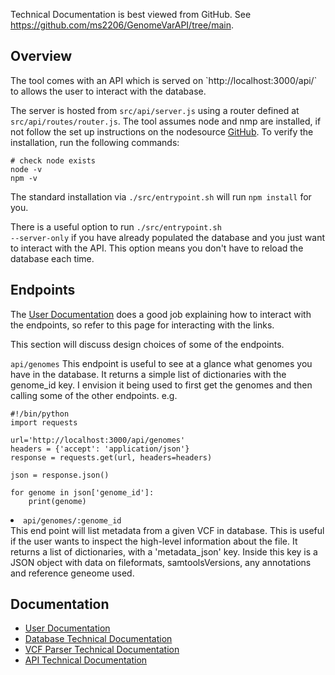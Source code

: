 Technical Documentation is best viewed from GitHub. See <a hfre='https://github.com/ms2206/GenomeVarAPI/tree/main'>https://github.com/ms2206/GenomeVarAPI/tree/main</a>.

<h2>Overview</h2>
The tool comes with an API which is served on `http://localhost:3000/api/` to allows the user to interact with the database.

The server is hosted from `src/api/server.js` using a router defined at `src/api/routes/router.js`. The tool assumes node and nmp are installed, if not follow the set up instructions on the nodesource <a href='https://github.com/nodesource/distributions'>GitHub</a>. To verify the installation, run the following commands:

```
# check node exists
node -v
npm -v
```

The standard installation via <code>./src/entrypoint.sh</code> will run `npm install` for you.

There is a useful option to run <code>./src/entrypoint.sh --server-only</code> if you have already populated the database and you just want to interact with the API. This option means you don't have to reload the database each time. 


<h2>Endpoints</h2>
The <a href='./user_guide.md'>User Documentation</a> does a good job explaining how to interact with the endpoints, so refer to this page for interacting with the links.

This section will discuss design choices of some of the endpoints.

<code>api/genomes</code>
This endpoint is useful to see at a glance what genomes you have in the database. It returns a simple list of dictionaries with the genome_id key. I envision it being used to first get the genomes and then calling some of the other endpoints. e.g. 

```
#!/bin/python
import requests

url='http://localhost:3000/api/genomes'
headers = {'accept': 'application/json'}
response = requests.get(url, headers=headers)

json = response.json()

for genome in json['genome_id']:
    print(genome)
```

<li><code>api/genomes/:genome_id</code></li>
This end point will list metadata from a given VCF in database. This is useful if the user wants to inspect the high-level information about the file. It returns a list of dictionaries, with a 'metadata_json' key. Inside this key is a JSON object with data on fileformats, samtoolsVersions, any annotations and reference geneome used.



<h2>Documentation</h2>
<ul>
<li><a href='./user_guide.md'>User Documentation</a></li>
<li><a href='./database_technical_docs.md'>Database Technical Documentation</a></li>
<li><a href='./parse_vcf_technical_docs.md'>VCF Parser Technical Documentation</a></li>
<li><a href='./server_technical_docs.md'>API Technical Documentation</a></li>
</ul>